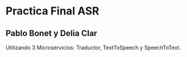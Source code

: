 # Practica Final ASR
## Pablo Bonet y Delia Clar
Utilizando 3 Microservicios: Traductor, TextToSpeech y SpeechToText.



